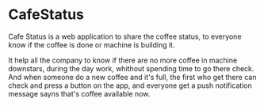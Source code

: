 # CafeStatus
Cafe Status is a web application to share the coffee status, to everyone know if the coffee is done or machine is building it.

It help all the company to know if there are no more coffee in machine downstars, during the day work, whithout spending time to go there check. And when someone do a new coffee and it's full, the first who get there can check and press a button on the app, and everyone get a push notification message sayns that's coffee available now.
